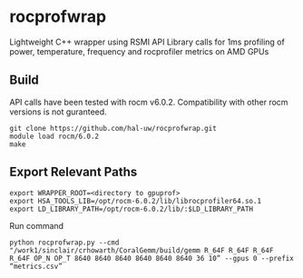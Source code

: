 # rocprofwrap
Lightweight C++ wrapper using RSMI API Library calls for 1ms profiling of power, temperature, frequency and rocprofiler metrics on AMD GPUs 

## Build
API calls have been tested with rocm v6.0.2. Compatibility with other rocm versions is not guranteed. 
```
git clone https://github.com/hal-uw/rocprofwrap.git 
module load rocm/6.0.2
make
```

## Export Relevant Paths

```
export WRAPPER_ROOT=<directory to gpuprof>
export HSA_TOOLS_LIB=/opt/rocm-6.0.2/lib/librocprofiler64.so.1
export LD_LIBRARY_PATH=/opt/rocm-6.0.2/lib/:$LD_LIBRARY_PATH
```

Run command
```
python rocprofwrap.py --cmd "/work1/sinclair/crhowarth/CoralGemm/build/gemm R_64F R_64F R_64F R_64F OP_N OP_T 8640 8640 8640 8640 8640 8640 36 10” --gpus 0 --prefix “metrics.csv”
```




